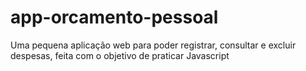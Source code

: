 # app-orcamento-pessoal
Uma pequena aplicação web para poder registrar, consultar e excluir despesas, feita com o objetivo de praticar Javascript
